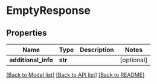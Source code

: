 # EmptyResponse

## Properties
Name | Type | Description | Notes
------------ | ------------- | ------------- | -------------
**additional_info** | **str** |  | [optional] 

[[Back to Model list]](../README.md#documentation-for-models) [[Back to API list]](../README.md#documentation-for-api-endpoints) [[Back to README]](../README.md)


